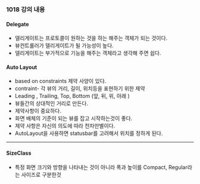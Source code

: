 ### 1018 강의 내용
 
#### Delegate
 - 델리게이트는 프로토콜이 원하는 것을 하는 해주는 객체가 되는 것이다.
 - 뷰컨트롤러가 델리게이트가 될 가능성이 높다.
 - 델리게이트는 부가적으로 기능을 해주는 객체라고 생각해 주면 쉽다.

#### Auto Layout

 - based on constraints  제약 사양이 있다.
 - contraint- 각 뷰의 거리, 길이, 위치등을 표현하기 위한 제약
 - Leading , Trailing, Top, Bottom (앞, 뒤, 위, 아래 )
 - 뷰들간의 상대적인 거리로 만든다.
 - 제약사항이 중요하다.
 - 화면 배체의 기준이 되는 뷰를 잡고 시작하는것이 좋다.
 - 제약 사항은 자신의 의도에 따라 천차만별이다.
 - AutoLayout을 사용하면 statusbar를 고려해서 위치를 정하게 된다.

----------------------

#### SizeClass

 - 특정 화면 크기와 방향을 나타내는 것이 아니라 폭과 높이를 Compact, Regular라는 사이즈로 구분한것
